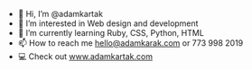 - 👋 Hi, I’m @adamkartak
- 👀 I’m interested in Web design and development
- 🌱 I’m currently learning Ruby, CSS, Python, HTML
- 📫 How to reach me hello@adamkarak.com or 773 998 2019
- 💻 Check out www.adamkartak.com

<!---
adamkartak/adamkartak is a ✨ special ✨ repository because its `README.md` (this file) appears on your GitHub profile.
You can click the Preview link to take a look at your changes.
--->
